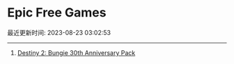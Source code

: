 # Epic Free Games

最近更新时间: 2023-08-23 03:02:53

--- 
1. [Destiny 2: Bungie 30th Anniversary Pack](https://store.epicgames.com/en-US/p/destiny-2) 
